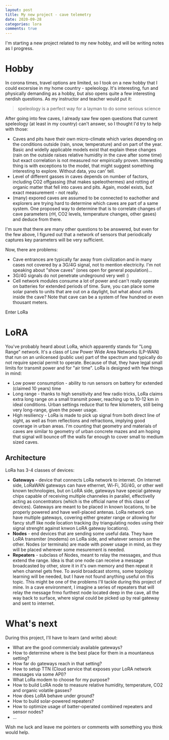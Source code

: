 ```yaml
---
layout: post
title: My new project - cave telemetry
date: 2020-09-28
categories: lora
comments: true
---
```

I'm starting a new project related to my new hobby, and will be writing notes as I progress. 

# Hobby 

In corona times, travel options are limited, so I took on a new hobby that I could excersise in my home country - speleology. It's interesting, fun and physically demanding as a hobby, but also opens quite a few interesting nerdish questions. As my instructor and teacher would put it: 

> speleology is a perfect way for a layman to do some serious science 

After going into few caves, I already saw few open questions that current speleology (at least in my country) can't answer, so I thought I'd try to help with those: 
- Caves and pits have their own micro-climate which varies depending on the conditions outside (rain, snow, temperature) and on part of the year. Basic and widelly applicable models exist that explain these changes (rain on the outside raises relative humidity in the cave after some time) but exact correlation is not measured nor empirically proven. Interesting thing is with exceptions to the model, that might suggest something interesting to explore. Without data, you can' tell.
- Level of different gasses in caves depends on number of factors, including CO2 offgassing (that makes speleothermes) and rotting of organic matter that fell into caves and pits. Again, model exists, but exact measurement - not really. 
- (many) expored caves are assumed to be connected to eachother and explorers are trying hard to determine which caves are part of a same system. One proposed way to determine that is to correlate changes of cave parameters (rH, CO2 levels, temperature changes, other gases) and deduce from there.  

I'm sure that there are many other questions to be answered, but even for the few above, I figured out that a network of sensors that periodically captures key parameters will be very sufficient.

Now, there are problems: 
- Cave entrances are typically far away from civilization and in many cases not covered by a 3G/4G signal, not to mention electricity. I'm not speaking about "show caves" (ones open for general population)... 
- 3G/4G signals do not penetrate undeground very well :) 
- Cell network modules consume a lot of power and can't really operate on batteries for extended periods of time. Sure, you can place some solar panels to units that are out on a daylight, but what about units inside the cave? Note that cave can be a system of few hundred or even thousant meters.

Enter LoRa

# LoRA

You've probably heard about LoRa, which apparently stands for "Long Range" network. It's a class of Low Power Wide Area Networks (LP-WAN) that run on an unlicensed (public use) part of the spectrum and typically do not require special permit to operate. Because of that, they have legal small limits for transmit power and for "air time". LoRa is designed with few things in mind: 
- Low power consumption - ability to run sensors on battery for extended (claimed 10 years) time
- Long range - thanks to high sensitivity and few radio tricks, LoRa claims extra long range on a small transmit power, reaching up to 10-12 km in ideal conditions. Urban settings reduce that to few kilometers, still being very long-range, given the power usage.
- High resiliency - LoRa is made to pick up signal from both direct line of sight, as well as from reflections and refractions, implying good coverage in urban areas. I'm counting that geometry and materials of caves are similar to geometry of urban concrete mazes and am hoping that signal will bounce off the walls far enough to cover small to medium sized caves. 

## Architecture 

LoRa has 3-4 classes of devices: 
- **Gateways** - device that connects LoRa network to internet. On Internet side, LoRaWAN gateways can have ethernet, Wi-Fi, 3G/4G, or other well known technologies, but on LoRA side, gateways have special gateway chips capable of receiving multiple channeles in parallel, effectivelly acting as concentrators (which is the official name of this class of devices). Gateways are meant to be placed in known locations, to be properly powered and have well-placed antenas. LoRa network can have multiple gateways, covering either greater range or allowing for fancy stuff like node location tracking (by triangulating nodes using their signal strenght against knwon LoRA gateway locations). 
- **Nodes** - end devices that are sending some useful data. They have LoRA transmiter (modems) on LoRa side, and whatever sensors on the other. Nodes (or terminals) are made with power usage in mind, as they will be placed wherever some mesurement is needed.
- **Repeaters** - subclass of Nodes, meant to relay the messages, and thus extend the range. Idea is that one node can receive a message broadcasted by other, store it in it's own memory and then repeat it when channel gets free. To avoid broadcast storms, some topology learning will be needed, but I have not found anything useful on this topic. This might be one of the problems I'll tackle during this project of mine. In a cave environment, I imagine a series of repeaters that will relay the message frmo furthest node located deep in the cave, all the way back to surface, where signal could be picked up by real gateway and sent to internet.

# What's next

During this project, I'll have to learn (and write) about: 
- What are the good commercialy available gateways?
- How to determine where is the best place for them in a mountaneus setting?
- How far do gateways reach in that setting?
- How to setup TTN (Cloud service that exposes your LoRA network messages via some API)?
- What LoRa modem to choose for my purpose?
- How to build LoRA node to measure relative humidity, temperature, CO2 and organic volatile gasses?
- How does LoRA behave under ground? 
- How to build solar-powered repeaters? 
- How to optimize usage of batter-operated combined repeaters and sensor nodes?
- ... 

Wish me luck and leave me pointers or comments with something you think would help.





